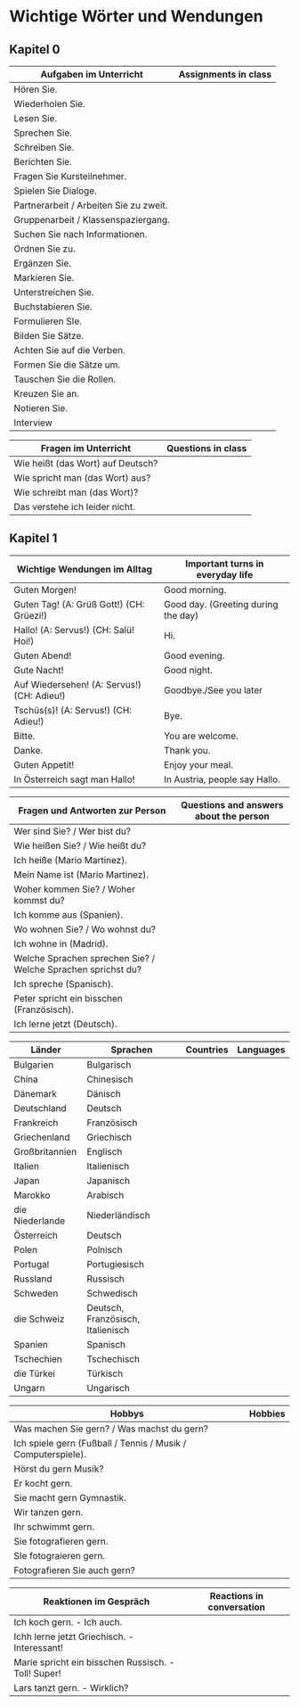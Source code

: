 # Wichtige Wörter und Wendungen

## Kapitel 0

| Aufgaben im Unterricht                 | Assignments in class |
| -------------------------------------- | -------------------- |
| Hören Sie.                             |                      |
| Wiederholen Sie.                       |                      |
| Lesen Sie.                             |                      |
| Sprechen Sie.                          |                      |
| Schreiben Sie.                         |                      |
| Berichten Sie.                         |                      |
| Fragen Sie Kursteilnehmer.             |                      |
| Spielen Sie Dialoge.                   |                      |
| Partnerarbeit / Arbeiten Sie zu zweit. |                      |
| Gruppenarbeit / Klassenspaziergang.    |                      |
| Suchen Sie nach Informationen.         |                      |
| Ordnen Sie zu.                         |                      |
| Ergänzen Sie.                          |                      |
| Markieren Sie.                         |                      |
| Unterstreichen Sie.                    |                      |
| Buchstabieren Sie.                     |                      |
| Formulieren SIe.                       |                      |
| Bilden Sie Sätze.                      |                      |
| Achten Sie auf die Verben.             |                      |
| Formen Sie die Sätze um.               |                      |
| Tauschen Sie die Rollen.               |                      |
| Kreuzen Sie an.                        |                      |
| Notieren Sie.                          |                      |
| Interview                              |                      |

| Fragen im Unterricht              | Questions in class |
| --------------------------------- | ------------------ |
| Wie heißt (das Wort) auf Deutsch? |                    |
| Wie spricht man (das Wort) aus?   |                    |
| Wie schreibt man (das Wort)?      |                    |
| Das verstehe ich leider nicht.    |                    |

## Kapitel 1

| Wichtige Wendungen im Alltag               | Important turns in everyday life    |
| ------------------------------------------ | ----------------------------------- |
| Guten Morgen!                              | Good morning.                       |
| Guten Tag! (A: Grüß Gott!) (CH: Grüezi!)   | Good day. (Greeting during the day) |
| Hallo! (A: Servus!) (CH: Salü! Hoi!)       | Hi.                                 |
| Guten Abend!                               | Good evening.                       |
| Gute Nacht!                                | Good night.                         |
| Auf Wiedersehen! (A: Servus!) (CH: Adieu!) | Goodbye./See you later              |
| Tschüs(s)! (A: Servus!) (CH: Adieu!)       | Bye.                                |
| Bitte.                                     | You are welcome.                    |
| Danke.                                     | Thank you.                          |
| Guten Appetit!                             | Enjoy your meal.                    |
| In Österreich sagt man Hallo!              | In Austria, people say Hallo.       |

| Fragen und Antworten zur Person                              | Questions and answers about the person |
| ------------------------------------------------------------ | -------------------------------------- |
| Wer sind Sie? / Wer bist du?                                 |                                        |
| Wie heißen Sie? / Wie heißt du?                              |                                        |
| Ich heiße (Mario Martinez).                                  |                                        |
| Mein Name ist (Mario Martinez).                              |                                        |
| Woher kommen Sie? / Woher kommst du?                         |                                        |
| Ich komme aus (Spanien).                                     |                                        |
| Wo wohnen Sie? / Wo wohnst du?                               |                                        |
| Ich wohne in (Madrid).                                       |                                        |
| Welche Sprachen sprechen Sie? / Welche Sprachen sprichst du? |                                        |
| Ich spreche (Spanisch).                                      |                                        |
| Peter spricht ein bisschen (Französisch).                    |                                        |
| Ich lerne jetzt (Deutsch).                                   |                                        |

| Länder          | Sprachen                          | Countries | Languages |
| --------------- | --------------------------------- | --------- | --------- |
| Bulgarien       | Bulgarisch                        |           |           |
| China           | Chinesisch                        |           |           |
| Dänemark        | Dänisch                           |           |           |
| Deutschland     | Deutsch                           |           |           |
| Frankreich      | Französisch                       |           |           |
| Griechenland    | Griechisch                        |           |           |
| Großbritannien  | Englisch                          |           |           |
| Italien         | Italienisch                       |           |           |
| Japan           | Japanisch                         |           |           |
| Marokko         | Arabisch                          |           |           |
| die Niederlande | Niederländisch                    |           |           |
| Österreich      | Deutsch                           |           |           |
| Polen           | Polnisch                          |           |           |
| Portugal        | Portugiesisch                     |           |           |
| Russland        | Russisch                          |           |           |
| Schweden        | Schwedisch                        |           |           |
| die Schweiz     | Deutsch, Französisch, Italienisch |           |           |
| Spanien         | Spanisch                          |           |           |
| Tschechien      | Tschechisch                       |           |           |
| die Türkei      | Türkisch                          |           |           |
| Ungarn          | Ungarisch                         |           |           |

| Hobbys                                                       | Hobbies |
| ------------------------------------------------------------ | ------- |
| Was machen Sie gern? / Was machst du gern?                   |         |
| Ich spiele gern (Fußball / Tennis / Musik / Computerspiele). |         |
| Hörst du gern Musik?                                         |         |
| Er kocht gern.                                               |         |
| Sie macht gern Gymnastik.                                    |         |
| Wir tanzen gern.                                             |         |
| Ihr schwimmt gern.                                           |         |
| Sie fotografieren gern.                                      |         |
| SIe fotograieren gern.                                       |         |
| Fotografieren Sie auch gern?                                 |         |

| Reaktionen im Gespräch                              | Reactions in conversation |
| --------------------------------------------------- | ------------------------- |
| Ich koch gern. - Ich auch.                          |                           |
| Ichh lerne jetzt Griechisch. - Interessant!         |                           |
| Marie spricht ein bisschen Russisch. - Toll! Super! |                           |
| Lars tanzt gern. - Wirklich?                        |                           |

